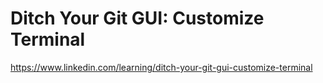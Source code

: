 # Ditch Your Git GUI: Customize Terminal
https://www.linkedin.com/learning/ditch-your-git-gui-customize-terminal
